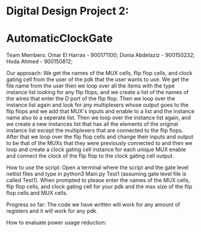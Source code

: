 # Digital Design Project 2:
# AutomaticClockGate

Team Members:
Omar El Harras - 900171100;
Donia Abdelaziz - 900150232;
Hoda Ahmed - 900150812;

Our approach:
We get the names of the MUX cells, flip flop cells, and clock gating cell from the user of the pdk that the user wants to use. We get the file name from the user then we loop over all the items with the type instance list looking for any flip flops, and we create a list of the names of the wires that enter the D port of the flip flop. Then we loop over the instance list again and look for any multiplexers whose output goes to the flip flops and we add that MUX's inputs and enable to a list and the instance name also to a seperate list. Then we loop over the instance list again, and we create a new instances list that has all the elements of the original instance list except the multiplexers that are connected to the flip flops. After that we loop over the flip flop cells and change their inputs and output to be that of the MUXs that they were previously connected to and then we loop and create a clock gating cell instance for each unique MUX enable and connect the clock of the flip flop to the clock gating cell output.

How to use the script:
Open a terminal where the script and the gate level netlist files and type in python3 Main.py Test1 (assuming gate level file is called Test1). When prompted to please enter the names of the MUX cells, flip flop cells, and clock gating cell for your pdk and the max size of the flip flop cells and MUX cells.

Progress so far:
The code we have written will work for any amount of registers and it will work for any pdk.

How to evaluate power usage reduction:
